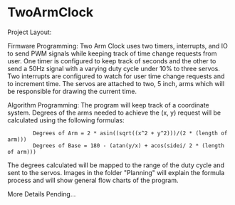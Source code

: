 # TwoArmClock


Project Layout:

Firmware Programming:
    Two Arm Clock uses two timers, interrupts, and IO to send PWM signals
  while keeping track of time change requests from user. One timer is 
  configured to keep track of seconds and the other to send a 50Hz signal
  with a varying duty cycle under 10% to three servos. Two interrupts are 
  configured to watch for user time change requests and to increment 
  time. The servos are attached to two, 5 inch, arms which will be responsible
  for drawing the current time. 

Algorithm Programming:
    The program will keep track of a coordinate system. Degrees of the arms needed
  to achieve the (x, y) request will be calculated using the following formulas:
  
            Degrees of Arm = 2 * asin((sqrt((x^2 + y^2)))/(2 * (length of arm)))
            Degrees of Base = 180 - (atan(y/x) + acos(sidei/ 2 * (length of arm)))

  The degrees calculated will be mapped to the range of the duty cycle and sent to
  the servos. Images in the folder "Planning" will explain the formula process and
  will show general flow charts of the program.


  More Details Pending...
